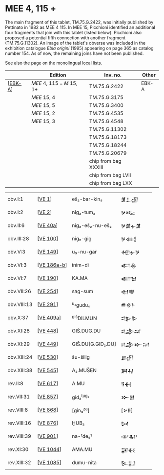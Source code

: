 # MEE 4, 115 +

The main fragment of this tablet, TM.75.G.2422, was initially published by Pettinato in 1982 as MEE 4 115. In MEE 15, Picchioni identified an additional four fragments that join with this tablet (listed below). Picchioni also proposed a potential fifth connection with another fragment (TM.75.G.11302). An image of the tablet's obverse was included in the exhibition catalogue *Ebla origini* (1995) appearing on page 365 as catalog number 154. As of now, the remaining joins have not been published.

See also the page on the [monolingual local lists](https://erica-scarpa.github.io/VE/Monolingual.html).

|           | **Edition**               | **Inv. no.**         | **Other** |
| --------- | ------------------------- | -------------------- | --------- |
| [[EBK-A]] | *MEE* 4, 115 = *M* 15, 1+ | TM.75.G.2422         | EBK-A     |
|           | *MEE* 15, 4               | TM.75.G.3175         |           |
|           | *MEE* 15, 5               | TM.75.G.3400         |           |
|           | *MEE* 15, 2               | TM.75.G.4535         |           |
|           | *MEE* 15, 3               | TM.75.G.4548         |           |
|           |                           | TM.75.G.11302        |           |
|           |                           | TM.75.G.18173        |           |
|           |                           | TM.75.G.18244        |           |
|           |                           | TM.75.G.20679        |           |
|           |                           | chip from bag XXXIII |           |
|           |                           | chip from bag LVII   |           |
|           |                           | chip from bag LXX    |           |

|             |               |                      |      |
| ----------- | ------------- | -------------------- | ---- |
| obv.I:1     | [[VE 1]]      | eš₂-bar-kin₅         | 𒂠𒁇𒌺  |
| obv.I:2     | [[VE 2]]      | nig₂-tum₂            | 𒃻𒌈   |
| obv.II:6    | [[VE 40a]]    | nig₂-eš₂-nu-eš₂      | 𒃻𒂠𒉡𒂠 |
| obv.III:28  | [[VE 100]]    | nig₂-gig             | 𒃻𒍼   |
| obv.V:3     | [[VE 149]]    | u₃-nu-gar            | 𒅇𒉡𒃻  |
| obv.VI:3    | [[VE 186a-b]] | inim-di              | 𒅗𒁲   |
| obv.VI:7    | [[VE 190]]    | KA.MA                | 𒅗𒈠   |
| obv.VII:26  | [[VE 254]]    | sag-sum              | 𒊕𒋧   |
| obv.VIII:13 | [[VE 291]]    | <sup>u₂</sup>gudu₄   | 𒌑𒄴𒈨  |
| obv.X:37    | [[VE 409a]]   | <sup>giš</sup>DILMUN | 𒄑𒉌𒌇  |
| obv.XI:28   | [[VE 448]]    | GIŠ.DUG.DU           | 𒄑𒂁𒁺  |
| obv.XI:29   | [[VE 449]]    | GIŠ.DU[G.GID₂.DU]    | 𒄑𒂁𒁍𒁺 |
| obv.XIII:24 | [[VE 530]]    | šu-šilig             | 𒋗𒍂   |
| obv.XIII:38 | [[VE 545]]    | A₂.MUŠEN             | 𒀉𒄷   |
| rev.II:8    | [[VE 617]]    | A.MU                 | 𒀀𒈬   |
| rev.VII:31  | [[VE 857]]    | gid₂<sup>tug₂</sup>  | 𒁍𒌆   |
| rev.VIII:8  | [[VE 868]]    | [gin₃<sup>za</sup>]  | [𒆳𒍝] |
| rev.VIII:16 | [[VE 876]]    | ḪUB₂                 | 𒄸    |
| rev.VIII:39 | [[VE 901]]    | na-⸢de₅⸣             | 𒈾⸢𒊑⸣ |
| rev.XI:30   | [[VE 1044]]   | AMA.MU               | 𒂼𒈬   |
| rev.XIII:32 | [[VE 1085]]   | dumu-nita            | 𒌉𒍑   |



[//begin]: # "Autogenerated link references for markdown compatibility"
[EBK-A]: EBK-A "MEE 4, 115 +"
[VE 1]: <VE 1> "VE 1: 𒂠𒁇𒌺"
[VE 2]: <VE 2> "VE 2 𒃻𒁺"
[VE 40a]: <VE 40a> "VE 40a: 𒃻𒂠𒉡𒂠"
[VE 100]: <VE 100> "VE 100 𒃻𒍼"
[VE 149]: <VE 149> "VE 149 𒅇𒉡𒃻"
[VE 186a-b]: <VE 186a-b> "VE 186a-b"
[VE 190]: <VE 190> "VE 190"
[VE 254]: <VE 254> "VE 254"
[VE 291]: <VE 291> "VE 291"
[VE 409a]: <VE 409a> "VE 409a"
[VE 448]: <VE 448> "VE 448 𒄑𒂁𒁺"
[VE 449]: <VE 449> "VE 449 𒄑𒂁𒁍𒁺"
[VE 530]: <VE 530> "VE 530"
[VE 545]: <VE 545> "VE 545"
[VE 617]: <VE 617> "VE 617 𒀀𒈬"
[VE 857]: <VE 857> "VE 857"
[VE 868]: <VE 868> "VE 868"
[VE 876]: <VE 876> "VE 876"
[VE 901]: <VE 901> "VE 901"
[VE 1044]: <VE 1044> "VE 1044 𒂼𒈬"
[VE 1085]: <VE 1085> "VE 1085 𒌉𒍑"
[//end]: # "Autogenerated link references"